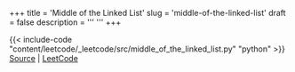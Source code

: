 +++
title = 'Middle of the Linked List'
slug = 'middle-of-the-linked-list'
draft = false
description =  '''
'''
+++

{{< include-code "content/leetcode/_leetcode/src/middle_of_the_linked_list.py" "python" >}}
[Source](https://github.com/grind-rip/leetcode/blob/master/src/middle_of_the_linked_list.py) | [LeetCode](https://leetcode.com/problems/middle-of-the-linked-list)
